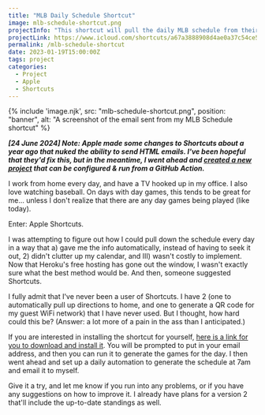 ```yaml
---
title: "MLB Daily Schedule Shortcut"
image: mlb-schedule-shortcut.png
projectInfo: "This shortcut will pull the daily MLB schedule from their public facing API, put it into a table, and send an email to the desired recipient. You can set it up as a daily automation to know the schedules for every day."
projectLink: https://www.icloud.com/shortcuts/a67a3888908d4ae0a37c54ce578f5995
permalink: /mlb-schedule-shortcut
date: 2023-01-19T15:00:00Z
tags: project
categories: 
  - Project
  - Apple
  - Shortcuts
---
```


{% include 'image.njk',
  src: "mlb-schedule-shortcut.png",
  position: "banner",
  alt: "A screenshot of the email sent from my MLB Schedule shortcut"
%}

***[24 June 2024] Note: Apple made some changes to Shortcuts about a year ago that nuked the ability to send HTML emails. I've been hopeful that they'd fix this, but in the meantime, I went ahead and [created a new project](/daily-sports-email) that can be configured & run from a GitHub Action.***

I work from home every day, and have a TV hooked up in my office. I also love watching baseball. On days with day games, this tends to be great for me... unless I don't realize that there are any day games being played (like today).

Enter: Apple Shortcuts.

I was attempting to figure out how I could pull down the schedule every day in a way that a) gave me the info automatically, instead of having to seek it out, 2) didn't clutter up my calendar, and III) wasn't costly to implement. Now that Heroku's free hosting has gone out the window, I wasn't exactly sure what the best method would be. And then, someone suggested Shortcuts.

I fully admit that I've never been a user of Shortcuts. I have 2 (one to automatically pull up directions to home, and one to generate a QR code for my guest WiFi network) that I have never used. But I thought, how hard could this be? (Answer: a lot more of a pain in the ass than I anticipated.)

If you are interested in installing the shortcut for yourself, [here is a link for you to download and install it][shortcut]. You will be prompted to put in your email address, and then you can run it to generate the games for the day. I then went ahead and set up a daily automation to generate the schedule at 7am and email it to myself.

Give it a try, and let me know if you run into any problems, or if you have any suggestions on how to improve it. I already have plans for a version 2 that'll include the up-to-date standings as well.

[shortcut]: https://www.icloud.com/shortcuts/a67a3888908d4ae0a37c54ce578f5995
